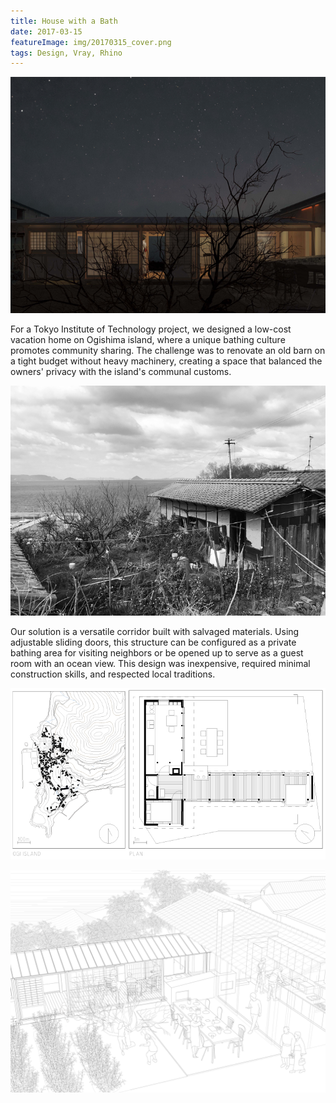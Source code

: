 ```yaml
---
title: House with a Bath
date: 2017-03-15
featureImage: img/20170315_cover.png
tags: Design, Vray, Rhino
---
```

![](img/20170315/cover.png)

For a Tokyo Institute of Technology project, we designed a low-cost vacation home on Ogishima island, where a unique bathing culture promotes community sharing. The challenge was to renovate an old barn on a tight budget without heavy machinery, creating a space that balanced the owners' privacy with the island's communal customs.

![](img/20170315/photo.png)

Our solution is a versatile corridor built with salvaged materials. Using adjustable sliding doors, this structure can be configured as a private bathing area for visiting neighbors or be opened up to serve as a guest room with an ocean view. This design was inexpensive, required minimal construction skills, and respected local traditions.

![](img/20170315/plan.png)

![asdasdas](img/20170315/scenario.png)


